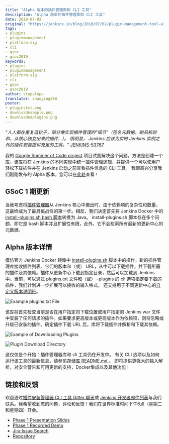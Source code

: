 ```yaml
---
title: "Alpha 版本的插件管理库和 CLI 工具"
description: "Alpha 版本的插件管理库和 CLI 工具"
date: 2019-07-02
original: "https://jenkins.io/blog/2019/07/02/plugin-management-tool-alpha-release/"
tags:
- plugins
- pluginmanagement
- platform-sig
- cli
- gsoc
- gsoc2019
keywords:
- plugins
- pluginmanagement
- platform-sig
- cli
- gsoc
- gsoc2019
author: stopalopa
translator: zhaoying818
poster: 
- pluginstxt.png
- downloadexample.png
- downloadedplugins.png
---
```


_"人人都在重复造轮子，部分像实现插件管理的"细节"（签名元数据，制品校验和，从核心独立出来的插件...）。
很明显， Jenkins 应该为实时 Jenkins 实例之外的插件安装提供充足的工具。"_ [JENKINS-53767](https://issues.jenkins-ci.org/browse/JENKINS-53767)


我的 [Google Summer of Code project](https://jenkins.io/projects/gsoc/2019/plugin-installation-manager-tool-cli/) 项目试图解决这个问题，方法是创建一个库，该库将在 Jenkins 的不同实现中统一插件管理逻辑，并提供一个可以使用户轻松下载插件并在 Jenkins 启动之前查看插件信息的 CLI 工具。 
我很高兴分享我们刚刚发布的 Alpha 版本，您可以在[此处](https://github.com/jenkinsci/plugin-installation-manager-tool/releases)查看！


## GSoC 1 期更新

当我考虑将[插件管理器](https://github.com/jenkinsci/jenkins/blob/master/core/src/main/java/hudson/PluginManager.java)从 Jenkins 核心中撤出时，由于依赖项的复杂性和数量，这最终成为了最具挑战性的第一步。相反，我们决定首先将 Jenkins Docker 中的 [install-plugins.sh bash 脚本](https://github.com/jenkinsci/docker/blob/master/install-plugins.sh)转换为 Java。 install-plugins.sh 脚本存在多个问题，即它是 bash 脚本并且扩展性有限，此外，它不会检索所有最新的更新中心的元数据。

## Alpha 版本详情

模仿官方 Jenkins Docker 镜像中 [install-plugins.sh](https://github.com/jenkinsci/docker/blob/master/install-plugins.sh) 脚本中的操作，新的插件管理库接收插件列表、它们的版本和（或） URL，从中可以下载插件，并下载所需的插件及其依赖。插件从更新中心下载到指定目录，然后可以加载到 Jenkins 中。当前，可以通过 plugins.txt 文件和（或） -plugins 的 cli 选项指定要下载的插件，我们计划进一步扩展可以接收的输入格式。 还支持用于不同更新中心的[自定义版本说明符](https://github.com/jenkinsci/docker#plugin-version-format)。

![Example plugins.txt File](pluginstxt.png)

该库将首先检查当前是否在用户指定的下载位置或用户指定的 Jenkins war 文件中安装了任何请求的插件。如果要求更高版本或更高版本作为依赖项，则将忽略或升级已安装的插件。确定插件下载 URL 后，库将下载插件并解析和下载其依赖。

![Example of Downloading Plugins](downloadexample.png)

![Plugin Download Directory](downloadedplugins.png)

这仅仅是个开始：插件管理器库和 cli 工具仍在开发中。 有关 CLI 选项以及如何运行该工具的最新信息，请参见[存储库 README.md ](https://github.com/jenkinsci/plugin-installation-manager-tool/blob/master/README.md)。 即将提供更强大的输入解析，对安全警告和可用更新的支持，Docker集成以及其他功能！

## 链接和反馈

欢迎通过[插件安装管理器 CLI 工具 Gitter 聊天](https://gitter.im/jenkinsci/plugin-installation-manager-cli-tool)或 [Jenkins 开发者邮件列表](mailto:jenkinsci-dev@googlegroups.com)与我们联系。我希望收到您的问题，评论和反馈！我们在世界标准时间下午6点（星期二和星期四）开会。

* [Phase 1 Presentation Slides](https://docs.google.com/presentation/d/12Bo8w9SinrG5n82w-Unjx4MNq0mjkHFEOMc3Jf6rTQQ/edit#slide=id.p1)
* [Phase 1 Recorded Demo](https://youtu.be/MDs0Vr7gnnA?t=196)
* [Jira Issue Search](https://issues.jenkins-ci.org/browse/JENKINS-58199?jql=project%20%3D%20JENKINS%20AND%20component%20%3D%20plugin-installation-manager-tool)
* [Repository](https://github.com/jenkinsci/plugin-installation-manager-tool)
